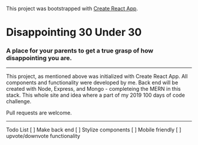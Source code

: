 This project was bootstrapped with [Create React App](https://github.com/facebook/create-react-app).

# Disappointing 30 Under 30
### A place for your parents to get a true grasp of how disappointing you are. 
___

This project, as mentioned above was initialized with Create React App. All components and functionality were developed by me. Back end will be created with Node, Express, and Mongo - completeing the MERN in this stack. This whole site and idea where a part of my 2019 100 days of code challenge. 

Pull requests are welcome. 

___

Todo List 
[ ] Make back end
[ ] Stylize components
[ ] Mobile friendly
[ ] upvote/downvote functionality
